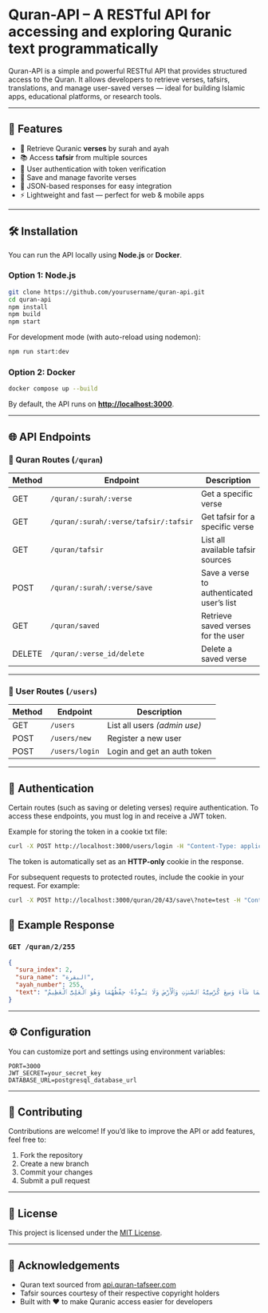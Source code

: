 # Quran-API – A RESTful API for accessing and exploring Quranic text programmatically

Quran-API is a simple and powerful RESTful API that provides structured access to the Quran. It allows developers to retrieve verses, tafsirs, translations, and manage user-saved verses — ideal for building Islamic apps, educational platforms, or research tools.

---

## 🚀 Features

* 📖 Retrieve Quranic **verses** by surah and ayah
* 📚 Access **tafsir** from multiple sources
* 🔐 User authentication with token verification
* 💾 Save and manage favorite verses
* 🧭 JSON-based responses for easy integration
* ⚡ Lightweight and fast — perfect for web & mobile apps

---

## 🛠 Installation

You can run the API locally using **Node.js** or **Docker**.

### Option 1: Node.js

```bash
git clone https://github.com/yourusername/quran-api.git
cd quran-api
npm install
npm build
npm start
```

For development mode (with auto-reload using nodemon):

```bash
npm run start:dev
```

### Option 2: Docker

```bash
docker compose up --build
```

By default, the API runs on **[http://localhost:3000](http://localhost:3000)**.

---

## 🌐 API Endpoints

### 📖 Quran Routes (`/quran`)

| Method | Endpoint                              | Description                               |
| ------ | ------------------------------------- | ----------------------------------------- |
| GET    | `/quran/:surah/:verse`                | Get a specific verse                      |
| GET    | `/quran/:surah/:verse/tafsir/:tafsir` | Get tafsir for a specific verse           |
| GET    | `/quran/tafsir`                       | List all available tafsir sources         |
| POST   | `/quran/:surah/:verse/save`           | Save a verse to authenticated user’s list |
| GET    | `/quran/saved`                        | Retrieve saved verses for the user        |
| DELETE | `/quran/:verse_id/delete`             | Delete a saved verse                      |

---

### 👤 User Routes (`/users`)

| Method | Endpoint        | Description                  |
| ------ | --------------- | ---------------------------- |
| GET    | `/users`        | List all users *(admin use)* |
| POST   | `/users/new`    | Register a new user          |
| POST   | `/users/login`  | Login and get an auth token  |

---

## 🔐 Authentication

Certain routes (such as saving or deleting verses) require authentication.
To access these endpoints, you must log in and receive a JWT token.

Example for storing the token in a cookie txt file:

```bash
curl -X POST http://localhost:3000/users/login -H "Content-Type: application/json" -d '{"username": "bob", "password": "password123"}' -c cookie.txt
```

The token is automatically set as an **HTTP-only** cookie in the response.

For subsequent requests to protected routes, include the cookie in your request. For example:

```bash
curl -X POST http://localhost:3000/quran/20/43/save\?note=test -H "Content-Type: application/json" -b cookie.txt
```

## 🧪 Example Response

### `GET /quran/2/255`

```json
{
  "sura_index": 2,
  "sura_name": "البقرة",
  "ayah_number": 255,
  "text": "ٱللَّهُ لَآ إِلَٰهَ إِلَّا هُوَ ٱلْحَىُّ ٱلْقَيُّومُ لَا تَأْخُذُهُۥ سِنَةٌ وَلَا نَوْمٌ لَّهُۥ مَا فِى ٱلسَّمَٰوَٰتِ وَمَا فِى ٱلْأَرْضِ مَن ذَا ٱلَّذِى يَشْفَعُ عِندَهُۥٓ إِلَّا بِإِذْنِهِۦ يَعْلَمُ مَا بَيْنَ أَيْدِيهِمْ وَمَا خَلْفَهُمْ وَلَا يُحِيطُونَ بِشَىْءٍ مِّنْ عِلْمِهِۦٓ إِلَّا بِمَا شَآءَ وَسِعَ كُرْسِيُّهُ ٱلسَّمَٰوَٰتِ وَٱلْأَرْضَ وَلَا يَـُٔودُهُۥ حِفْظُهُمَا وَهُوَ ٱلْعَلِىُّ ٱلْعَظِيمُ"
}
```

---

## ⚙ Configuration

You can customize port and settings using environment variables:

```
PORT=3000
JWT_SECRET=your_secret_key
DATABASE_URL=postgresql_database_url
```

---

## 🤝 Contributing

Contributions are welcome!
If you’d like to improve the API or add features, feel free to:

1. Fork the repository
2. Create a new branch
3. Commit your changes
4. Submit a pull request

---

## 📜 License

This project is licensed under the [MIT License](./LICENSE).

---

## 🌟 Acknowledgements

* Quran text sourced from [api.quran-tafseer.com](http://api.quran-tafseer.com)
* Tafsir sources courtesy of their respective copyright holders
* Built with ❤️ to make Quranic access easier for developers
